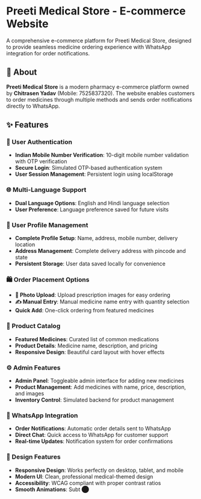 # Preeti Medical Store - E-commerce Website

A comprehensive e-commerce platform for Preeti Medical Store, designed to provide seamless medicine ordering experience with WhatsApp integration for order notifications.

## 🏪 About

**Preeti Medical Store** is a modern pharmacy e-commerce platform owned by **Chitrasen Yadav** (Mobile: 7525837320). The website enables customers to order medicines through multiple methods and sends order notifications directly to WhatsApp.

## ✨ Features

### 🔐 User Authentication
- **Indian Mobile Number Verification**: 10-digit mobile number validation with OTP verification
- **Secure Login**: Simulated OTP-based authentication system
- **User Session Management**: Persistent login using localStorage

### 🌐 Multi-Language Support
- **Dual Language Options**: English and Hindi language selection
- **User Preference**: Language preference saved for future visits

### 👤 User Profile Management
- **Complete Profile Setup**: Name, address, mobile number, delivery location
- **Address Management**: Complete delivery address with pincode and state
- **Persistent Storage**: User data saved locally for convenience

### 🛍️ Order Placement Options
- **📸 Photo Upload**: Upload prescription images for easy ordering
- **✍️ Manual Entry**: Manual medicine name entry with quantity selection
- **Quick Add**: One-click ordering from featured medicines

### 🏥 Product Catalog
- **Featured Medicines**: Curated list of common medications
- **Product Details**: Medicine name, description, and pricing
- **Responsive Design**: Beautiful card layout with hover effects

### ⚙️ Admin Features
- **Admin Panel**: Toggleable admin interface for adding new medicines
- **Product Management**: Add medicines with name, price, description, and images
- **Inventory Control**: Simulated backend for product management

### 📱 WhatsApp Integration
- **Order Notifications**: Automatic order details sent to WhatsApp
- **Direct Chat**: Quick access to WhatsApp for customer support
- **Real-time Updates**: Notification system for order confirmations

### 🎨 Design Features
- **Responsive Design**: Works perfectly on desktop, tablet, and mobile
- **Modern UI**: Clean, professional medical-themed design
- **Accessibility**: WCAG compliant with proper contrast ratios
- **Smooth Animations**: Subt ⬤

